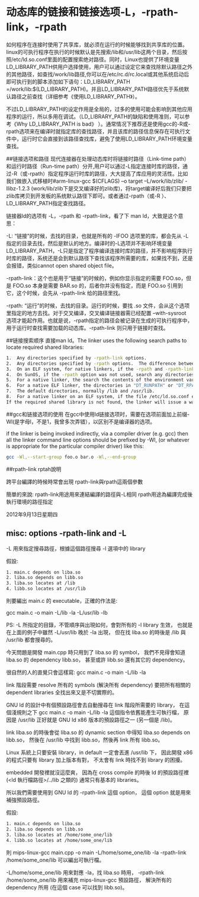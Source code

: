 # 动态库的链接和链接选项-L，-rpath-link，-rpath


如何程序在连接时使用了共享库，就必须在运行的时候能够找到共享库的位置。linux的可执行程序在执行的时候默认是先搜索/lib和/usr/lib这两个目录，然后按照/etc/ld.so.conf里面的配置搜索绝对路径。同时，Linux也提供了环境变量LD_LIBRARY_PATH供用户选择使用，用户可以通过设定它来查找除默认路径之外的其他路径，如查找/work/lib路径,你可以在/etc/rc.d/rc.local或其他系统启动后即可执行到的脚本添加如下语句：LD_LIBRARY_PATH =/work/lib:$(LD_LIBRARY_PATH)。并且LD_LIBRARY_PATH路径优先于系统默认路径之前查找（详细参考《使用LD_LIBRARY_PATH》）。

不过LD_LIBRARY_PATH的设定作用是全局的，过多的使用可能会影响到其他应用程序的运行，所以多用在调试。（LD_LIBRARY_PATH的缺陷和使用准则，可以参考《Why LD_LIBRARY_PATH is bad》 ）。通常情况下推荐还是使用gcc的-R或-rpath选项来在编译时就指定库的查找路径，并且该库的路径信息保存在可执行文件中，运行时它会直接到该路径查找库，避免了使用LD_LIBRARY_PATH环境变量查找。

##链接选项和路径
现代连接器在处理动态库时将链接时路径（Link-time path）和运行时路径（Run-time path）分开,用户可以通过-L指定连接时库的路径，通过-R（或-rpath）指定程序运行时库的路径，大大提高了库应用的灵活性。比如我们做嵌入式移植时#arm-linux-gcc $(CFLAGS) –o target –L/work/lib/zlib/ -llibz-1.2.3 (work/lib/zlib下是交叉编译好的zlib库)，将target编译好后我们只要把zlib库拷贝到开发板的系统默认路径下即可。或者通过-rpath（或-R ）、LD_LIBRARY_PATH指定查找路径。

链接器ld的选项有 -L，-rpath 和 -rpath-link，看了下 man ld，大致是这个意思：

-L: “链接”的时候，去找的目录，也就是所有的 -lFOO 选项里的库，都会先从 -L 指定的目录去找，然后是默认的地方。编译时的-L选项并不影响环境变量LD_LIBRARY_PATH，-L只是指定了程序编译连接时库的路径，并不影响程序执行时库的路径，系统还是会到默认路径下查找该程序所需要的库，如果找不到，还是会报错，类似cannot open shared object file。

-rpath-link：这个也是用于“链接”的时候的，例如你显示指定的需要 FOO.so，但是 FOO.so 本身是需要 BAR.so 的，后者你并没有指定，而是 FOO.so 引用到它，这个时候，会先从 -rpath-link 给的路径里找。

-rpath: “运行”的时候，去找的目录。运行的时候，要找 .so 文件，会从这个选项里指定的地方去找。对于交叉编译，交叉编译链接器需已经配置 –with-sysroot 选项才能起作用。也就是说，-rpath指定的路径会被记录在生成的可执行程序中，用于运行时查找需要加载的动态库。-rpath-link 则只用于链接时查找。

##链接搜索顺序
直接man ld。The linker uses the following search paths to locate required shared libraries:


```sh
1.  Any directories specified by -rpath-link options.
2.  Any directories specified by -rpath options.  The difference between -rpath and -rpath-link is that directories specified by -rpath options are included in the executable and used at runtime, whereas the -rpath-link option is only effective at link time. Searching -rpath in this way is only supported by native linkers and cross linkers which have been configured with the --with-sysroot option.
3.  On an ELF system, for native linkers, if the -rpath and -rpath-link options were not used, search the contents of the environment variable "LD_RUN_PATH".
4.  On SunOS, if the -rpath option was not used, search any directories specified using -L options.
5.  For a native linker, the search the contents of the environment variable "LD_LIBRARY_PATH".
6.  For a native ELF linker, the directories in "DT_RUNPATH" or "DT_RPATH" of a shared library are searched for shared libraries needed by it. The "DT_RPATH" entries are ignored if "DT_RUNPATH" entries exist.
7.  The default directories, normally /lib and /usr/lib.
8.  For a native linker on an ELF system, if the file /etc/ld.so.conf exists, the list of directories found in that file.
If the required shared library is not found, the linker will issue a warning and continue with the link.

```


##gcc和链接选项的使用
在gcc中使用ld链接选项时，需要在选项前面加上前缀-Wl(是字母l，不是1，我曾多次弄错），以区别不是编译器的选项。

if the linker is being invoked indirectly, via a compiler driver (e.g. gcc) then all the linker command line options should be prefixed by -Wl, (or whatever is appropriate for the particular compiler driver) like this:

```sh
gcc -Wl,--start-group foo.o bar.o -Wl,--end-group
```

##rpath-link rptah說明
 
跨平台編譯的時候時常會出現
rpath-link與rpath這兩個參數
 
簡單的來說:
rpath-link用途用來連結編譯的路徑與-L相同
rpath用途為編譯完成後執行環境的路徑指定
 
2012年9月13日星期四

## misc: options -rpath-link and -L
 
-L 用來指定搜尋路徑，根據這個路徑搜尋 -l 選項中的 library
 
假設:

```sh
1. main.c depends on liba.so
2. liba.so depends on libb.so
3. liba.so locates at /lib
4. libb.so locates at /usr/lib
```

則要編出 main.c 的 executable，正確的作法是:
 
gcc main.c -o main -L/lib -la -L/usr/lib -lb
 
PS: -L 所指定的目錄，不管順序與出現如何，會對所有的 -l library 生效，
也就是在上面的例子中雖然 -L/usr/lib 晚於 -la 出現，
但在找 liba.so 的時後是 /lib 與 /usr/lib 都會搜尋的。
 
今天問題是開發 main.cpp 時只用到了 liba.so 的 symbol，
我們不見得會知道 liba.so 的 dependency libb.so，
甚至或許 libb.so 還有其它的 dependency。
 
很自然的人的直覺只會這樣寫:  gcc main.c -o main -L/lib -la
 
link 階段需要 resolve 所有的 symbols (解決所有 dependency)
要把所有相關的 dependent libraries 全找出來又是不切實際的。
 
GNU ld 的設計中有個預設路徑會去自動搜尋在 link 階段所需要的 library，
在這個淺規則之下 gcc main.c -o main -L/lib -la 這個指令依舊能產生可執行檔，
原因是 /usr/lib 正好就是 GNU ld x86 版本的預設路徑之一 (另一個是 /lib)。
 
link liba.so 的時後會從 liba.so 的 dynamic section 中得知 liba.so depends on libb.so，
然後在 /usr/lib 中找到 libb.so，然後再 link 所有 libb.so。
 
 
Linux 系統上只要安裝 library，in default 一定會丟進 /usr/lib 下，
因此開發 x86 的程式只要有 library 加上版本有對，
不太會有 link 時找不到 library 的困擾。
 
embedded 開發裡就沒這麼爽，
因為在 cross compile 的時後 ld 的預設路徑裡 (<ld 執行檔路徑>/../lib 之類的)
通常只有基本的 libraries。
 
所以我們需要使用到 GNU ld 的 -rpath-link 這個 option，
這個 option 就是用來補強預設路徑。
 
假設:

```sh
1. main.c depends on liba.so
2. liba.so depends on libb.so
3. liba.so locates at /home/some_one/lib
4. libb.so locates at /home/some_one/lib
```

則 mips-linux-gcc main.cpp -o main -L/home/some_one/lib -la -rpath-link /home/some_one/lib
可以編出可執行檔。
 
-L/home/some_one/lib 用來對應 -la，找 liba.so 時用，
-rpath-link /home/some_one/lib 用來補充 mips-linux-gcc 預設路徑，
解決所有的 dependency 所用 (在這個 case 可以找到 libb.so)。

